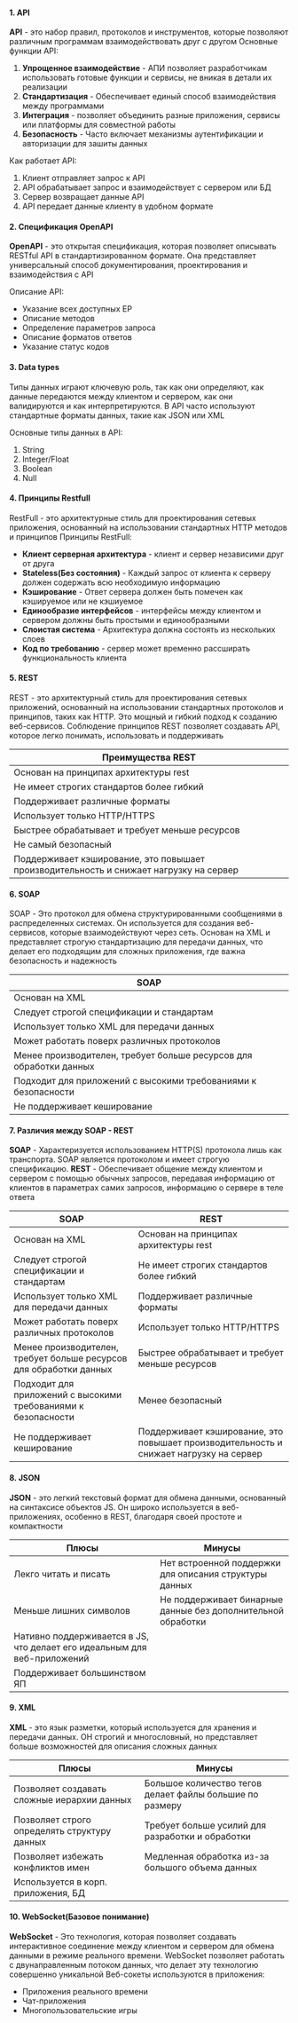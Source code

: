 #### 1. API
**API** - это набор правил, протоколов и инструментов, которые позволяют различным программам взаимодействовать друг с другом
Основные функции API:
1. **Упрощенное взаимодействие** - АПИ позволяет разработчикам использовать готовые функции и сервисы, не вникая в детали их реализации 
2. **Стандартизация** - Обеспечивает единый способ взаимодействия между программами 
3. **Интеграция** - позволяет объединить разные приложения, сервисы или платформы для совместной работы
4. **Безопасность** - Часто включает механизмы аутентификации и авторизации для зашиты данных

Как работает API:
1. Клиент отправляет запрос к API
2. API обрабатывает запрос и взаимодействует с сервером или БД
3. Сервер возвращает данные API
4. API передает данные клиенту в удобном формате

#### 2. Спецификация OpenAPI
**OpenAPI** - это открытая спецификация, которая позволяет описывать RESTful API в стандартизированном формате. Она представляет универсальный способ документирования, проектирования и взаимодействия с API

Описание API:
- Указание всех доступных EP
- Описание методов
- Определение параметров запроса
- Описание форматов ответов
- Указание статус кодов

#### 3. Data types
Типы данных играют ключевую роль, так как они определяют, как данные передаются между клиентом и сервером, как они валидируются и как интерпретируются. В API часто используют стандартные форматы данных, такие как JSON или XML 

Основные типы данных в API:
1. String
2. Integer/Float
3. Boolean
4. Null


#### 4. Принципы Restfull
RestFull - это архитектурные стиль для проектирования сетевых приложения, основанный на использовании стандартных HTTP методов и принципов
Принципы RestFull:
- **Клиент серверная архитектура** - клиент и сервер независими друг от друга
- **Stateless(Без состояния)** - Каждый запрос от клиента к серверу должен содержать всю необходимую информацию
- **Кэширование** - Ответ сервера должен быть помечен как кэшируемое или не кэшиуемое
- **Единообразие интерфейсов** - интерфейсы между клиентом и сервером должны быть простыми и единообразными
- **Слоистая система** - Архитектура должна состоять из нескольких слоев
- **Код по требованию** - сервер может временно рассширать функциональность клиента 
#### 5. REST
REST - это архитектурный стиль для проектирования сетевых приложений, основанный на использовании стандартных протоколов и принципов, таких как HTTP. Это мощный и гибкий подход к созданию веб-сервисов. Соблюдение принципов REST позволяет создавать API, которое легко понимать, использовать и поддерживать 

| Преимущества REST                                                                      |
| -------------------------------------------------------------------------------------- |
| Основан на принципах архитектуры rest                                                  |
| Не имеет строгих стандартов более гибкий                                               |
| Поддерживает различные форматы                                                         |
| Использует только HTTP/HTTPS                                                           |
| Быстрее обрабатывает и требует меньше ресурсов                                         |
| Не самый безопасный                                                                    |
| Поддерживает кэширование, это повышает производительность и снижает нагрузку на сервер |
#### 6. SOAP
SOAP - Это протокол для обмена структурированными сообщениями в распределенных системах. Он используется для создания веб-сервисов, которые взаимодействуют через сеть. Основан на XML и представляет строгую стандартизацию для передачи данных, что делает его подходящим для сложных приложения, где важна безопасность и надежность 

| SOAP                                                               |
| ------------------------------------------------------------------ |
| Основан на XML                                                     |
| Следует строгой спецификации и стандартам                          |
| Использует только XML для передачи данных                          |
| Может работать поверх различных протоколов                         |
| Менее производителен, требует больше ресурсов для обработки данных |
| Подходит для приложений с высокими требованиями к безопасности     |
| Не поддерживает кеширование                                        |
#### 7. Различия между SOAP - REST
**SOAP** - Характеризуется использованием HTTP(S) протокола лишь как транспорта. SOAP является протоколом и имеет строгую спецификацию.
**REST** - Обеспечивает общение между клиентом и сервером с помощью обычных запросов, передавая информацию от клиентов в параметрах самих запросов, информацию о сервере в теле ответа


| SOAP                                                               | REST                                                                                   |
| ------------------------------------------------------------------ | -------------------------------------------------------------------------------------- |
| Основан на XML                                                     | Основан на принципах архитектуры rest                                                  |
| Следует строгой спецификации и стандартам                          | Не имеет строгих стандартов более гибкий                                               |
| Использует только XML для передачи данных                          | Поддерживает различные форматы                                                         |
| Может работать поверх различных протоколов                         | Использует только HTTP/HTTPS                                                           |
| Менее производителен, требует больше ресурсов для обработки данных | Быстрее обрабатывает и требует меньше ресурсов                                         |
| Подходит для приложений с высокими требованиями к безопасности     | Менее безопасный                                                                       |
| Не поддерживает кеширование                                        | Поддерживает кэширование, это повышает производительность и снижает нагрузку на сервер |

#### 8. JSON 
**JSON** - это легкий текстовый формат для обмена данными, основанный на синтаксисе объектов JS. Он широко используется в веб-приложениях, особенно в REST, благодаря своей простоте и компактности

| Плюсы                                                                    | Минусы                                                       |
| ------------------------------------------------------------------------ | ------------------------------------------------------------ |
| Лекго читать и писать                                                    | Нет встроенной поддержки для описания структуры данных       |
| Меньше лишних символов                                                   | Не поддерживает бинарные данные без дополнительной обработки |
| Нативно поддерживается в JS, что делает его идеальным для веб-приложений |                                                              |
| Поддерживает большинством ЯП                                             |                                                              |
#### 9. XML
**XML** - это язык разметки, который используется для хранения и передачи данных. ОН строгий и многословный, но представляет больше возможностей для описания сложных данных

| Плюсы                                        | Минусы                                                   |
| -------------------------------------------- | -------------------------------------------------------- |
| Позволяет создавать сложные иерархии данных  | Большое количество тегов делает файлы большие по размеру |
| Позволяет строго определять структуру данных | Требует больше усилий для разработки и обработки         |
| Позволяет избежать конфликтов имен           | Медленная обработка из-за большого объема данных         |
| Используется в корп. приложения, БД          |                                                          |

#### 10. WebSocket(Базовое понимание)
**WebSocket** - Это технология, которая позволяет создавать интерактивное соединение между клиентом и сервером для обмена данными в режиме реального времени. WebSocket позволяет работать с двунаправленным потоком данных, что делает эту технологию совершенно уникальной 
Веб-сокеты используются в приложения:
- Приложения реального времени
- Чат-приложения
- Многопользовательские игры

